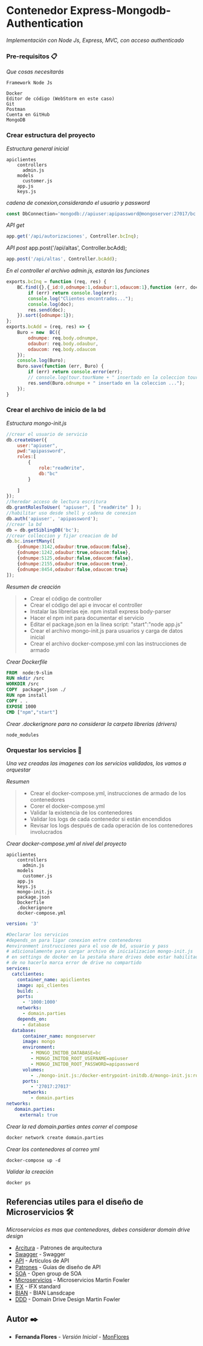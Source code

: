 # Contenedor Express-Mongodb-Authentication

_Implementación con Node Js, Express, MVC, con acceso authenticado_

### Pre-requisitos 📋

_Que cosas necesitarás_

```
Framework Node Js

Docker
Editor de código (WebStorm en este caso)
Git
Postman
Cuenta en GitHub
MongoDB
```
### Crear estructura del proyecto

_Estructura general inicial_

```
apiclientes
    controllers
      admin.js
    models
      customer.js
    app.js
    keys.js

```

_cadena de conexion,considerando el usuario y password_

```javascript
const DbConnection='mongodb://apiuser:apipassword@mongoserver:27017/bc';
```
_API get_

```javascript
app.get('/api/autorizaciones', Controller.bcInq);
```
_API post_
app.post('/api/altas', Controller.bcAdd);

```javascript
app.post('/api/altas', Controller.bcAdd);
```

_En el controller el archivo admin.js, estarán las funciones_

```javascript
exports.bcInq = function (req, res) {
    BC.find({},{_id:0,odnumpe:1,odaubur:1,odaucom:1},function (err, doc) {
        if (err) return console.log(err);
        console.log("Clientes encontrados...");
        console.log(doc);
        res.send(doc);
    }).sort({odnumpe:1});
};
exports.bcAdd = (req, res) => {
    Buro = new  BC({
        odnumpe: req.body.odnumpe,
        odaubur: req.body.odaubur,
        odaucom: req.body.odaucom
    });
    console.log(Buro);
    Buro.save(function (err, Buro) {
        if (err) return console.error(err);
        // console.log(tour.tourName + " insertado en la coleccion tours...");
        res.send(Buro.odnumpe + " insertado en la coleccion ...");
    });
}
```

### Crear el archivo de inicio de la bd

_Estructura mongo-init.js_

```javascript
//crear el usuario de servicio
db.createUser({
    user:"apiuser",
    pwd:"apipassword",
    roles:[
        {
            role:"readWrite",
            db:"bc"
        }
        
    ]
});
//heredar acceso de lectura escritura
db.grantRolesToUser( "apiuser", [ "readWrite" ] );
//habilitar uso desde shell y cadena de conexion
db.auth('apiuser', 'apipassword');
//crear la bd
db = db.getSiblingDB('bc');
//crear colleccion y fijar creacion de bd
db.bc.insertMany([
    {odnumpe:3142,odaubur:true,odaucom:false},
    {odnumpe:1242,odaubur:true,odaucom:false},
    {odnumpe:5125,odaubur:false,odaucom:false},
    {odnumpe:2155,odaubur:true,odaucom:true},
    {odnumpe:8454,odaubur:false,odaucom:true}
]);
```

_Resumen de creación_

> * Crear el código de controller
> * Crear el código del api e invocar el controller
> * Instalar las librerías eje. npm install express body-parser
> * Hacer el npm init para documentar el servicio
> * Editar el package.json en la línea script: "start":"node app.js"
> * Crear el archivo mongo-init.js para usuarios y carga de datos inicial
> * Crear el archivo docker-compose.yml con las instrucciones de armado


_Crear Dockerfile_

```Dockerfile
FROM  node:9-slim
RUN mkdir /src
WORKDIR /src
COPY  package*.json ./
RUN npm install
COPY . .
EXPOSE 1000
CMD ["npm","start"]
```

_Crear .dockerignore para no considerar la carpeta librerías (drivers)_

```
node_modules
```

### Orquestar los servicios 🔩

_Una vez creadas las imagenes con los servicios validados, los vamos a orquestar_

_Resumen_

> * Crear el docker-compose.yml, instrucciones de armado de los contenedores
> * Corer el docker-compose.yml
> * Validar la existencia de los contenedores
> * Validar los logs de cada contenedor si están encendidos
> * Revisar los logs después de cada operación de los contenedores involucrados

_Crear docker-compose.yml al nivel del proyecto_

```
apiclientes
    controllers
      admin.js
    models
      customer.js
    app.js
    keys.js
    mongo-init.js
    package.json
    Dockerfile
    .dockerignore
    docker-compose.yml
```

```yml
version: '3'

#Declarar los servicios
#depends_on para ligar conexion entre contenedores
#environment instrucciones para el uso de bd, usuario y pass
# adicionalamente para cargar archivo de inicializacion mongo-init.js
# en settings de docker en la pestaña share drives debe estar habilitado el drive
# de no hacerlo marca error de drive no compartido
services:
  catclientes:
    container_name: apiclientes
    image: api_clientes
    build: .
    ports:
      - '1000:1000'
    networks:
      - domain.parties
    depends_on:
      - database
  database:
      container_name: mongoserver
      image: mongo
      environment:
         - MONGO_INITDB_DATABASE=bc
         - MONGO_INITDB_ROOT_USERNAME=apiuser
         - MONGO_INITDB_ROOT_PASSWORD=apipassword
      volumes:
         - ./mongo-init.js:/docker-entrypoint-initdb.d/mongo-init.js:ro
      ports:
         - '27017:27017'
      networks:
         - domain.parties
networks:
   domain.parties:
     external: true
```
_Crear la red domain.parties antes correr el compose_

```Dockerfile
docker network create domain.parties
```

_Crear los contenedores al correo yml_

```Dockerfile
docker-compose up -d
```

_Validar la creación_

```Dockerfile
docker ps
```

## Referencias utiles para el diseño de Microservicios 🛠️

_Microservicios es mas que contenedores, debes considerar domain drive design_

* [Arcitura](https://patterns.arcitura.com/soa-patterns/design_patterns/overview) - Patrones de arquitectura
* [Swagger](http://petstore.swagger.io/) - Swagger
* [API](https://apievangelist.com) - Artículos de API
* [Patrones](http://apistylebook.com/) - Guias de diseño de API
* [SOA](https://publications.opengroup.org/white-papers/soa) - Open group de SOA
* [Microservicios](https://martinfowler.com/articles/microservices.html) - Microservicios Martin Fowler
* [IFX](https://bms.ifxforum.org/rel2_4/content/contents.jsp) -  IFX standard
* [BIAN](https://bian.org/servicelandscape/) -  BIAN Lansdcape
* [DDD](https://martinfowler.com/tags/domain%20driven%20design.html) -  Domain Drive Design Martin Fowler


## Autor ✒️

* **Fernanda Flores** - *Versión Inicial* - [MonFlores](https://github.com/MonFlores/)



